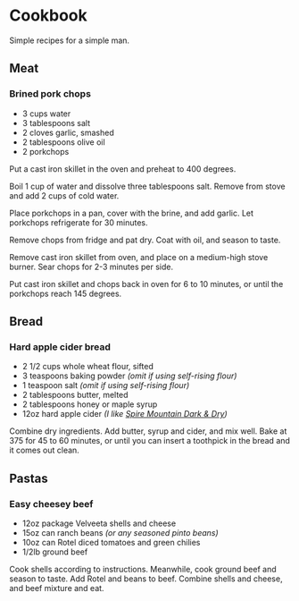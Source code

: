 # Cookbook
Simple recipes for a simple man.

## Meat

### Brined pork chops
* 3 cups water
* 3 tablespoons salt
* 2 cloves garlic, smashed
* 2 tablespoons olive oil
* 2 porkchops

Put a cast iron skillet in the oven and preheat to 400 degrees.

Boil 1 cup of water and dissolve three tablespoons salt. Remove from stove and add 2 cups of cold water.

Place porkchops in a pan, cover with the brine, and add garlic. Let porkchops refrigerate for 30 minutes.

Remove chops from fridge and pat dry. Coat with oil, and season to taste.

Remove cast iron skillet from oven, and place on a medium-high stove burner. Sear chops for 2-3 minutes per side.

Put cast iron skillet and chops back in oven for 6 to 10 minutes, or until the porkchops reach 145 degrees.

## Bread

### Hard apple cider bread
* 2 1/2 cups whole wheat flour, sifted
* 3 teaspoons baking powder *(omit if using self-rising flour)*
* 1 teaspoon salt *(omit if using self-rising flour)*
* 2 tablespoons butter, melted
* 2 tablespoons honey or maple syrup
* 12oz hard apple cider *(I like [Spire Mountain Dark & Dry](http://www.spiremountaincider.com/darkdry))*

Combine dry ingredients. Add butter, syrup and cider, and mix well. Bake at 375 for 45 to 60 minutes, or until you can insert a toothpick in the bread and it comes out clean.

## Pastas

### Easy cheesey beef
* 12oz package Velveeta shells and cheese
* 15oz can ranch beans *(or any seasoned pinto beans)*
* 10oz can Rotel diced tomatoes and green chilies
* 1/2lb ground beef

Cook shells according to instructions. Meanwhile, cook ground beef and season to taste. Add Rotel and beans to beef. Combine shells and cheese, and beef mixture and eat.
